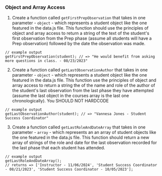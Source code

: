 ### Object and Array Access

1. Create a function called `getFirstPrepObservation` that takes in one parameter - `object` - which represents a student object like the one featured in the data.js file. This function should use the principles of object and array access to return a string of the text of the student's first observation from the Prep phase (assume all students will have a Prep observation) followed by the date the observation was made.
```
// example output
getFirstPrepObservation(student); // => "He would benefit from asking more questions in class. - 08/23/2023"
```
2. Create a function called `getLastObservationAuthor` that takes in one parameter - `object` - which represents a student object like the one featured in the data.js file. This function use the principles of object and array access to return a string the of the name and role of the author of the student's last observation from the last phase they have attempted (assume the last object in the courses array is the last one chronologically). You SHOULD NOT HARDCODE
```
// example output
getLastObservationAuthor(student); // => "Vannesa Jones - Student Success Coordinator"
```
3. Create a function called `getLastRoleAndDateArray` that takes in one parameter - `array` - which represents an an array of student objects like the one featured in the data.js file. This function should return a new array of strings of the role and date for the last observation recorded for the last phase that each student has attended.
```
// example output
getLastRoleAndDateArray();
// returns => ['Instructor - 11/06/2024', 'Student Success Coordinator - 08/21/2023', 'Student Success Coordinator - 10/05/2023'];
```